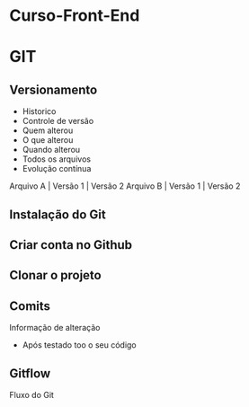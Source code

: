 # Curso-Front-End
# GIT
## Versionamento
 - Historico
 - Controle de versão
 - Quem alterou
 - O que alterou
 - Quando alterou
 - Todos os arquivos
 - Evolução contínua

 Arquivo A | Versão 1 | Versão 2
 Arquivo B | Versão 1 | Versão 2

 ## Instalação do Git

 ## Criar conta no Github

 ## Clonar o projeto 

 ## Comits
 Informação de alteração
- Após testado too o seu código 

## Gitflow
Fluxo do Git
